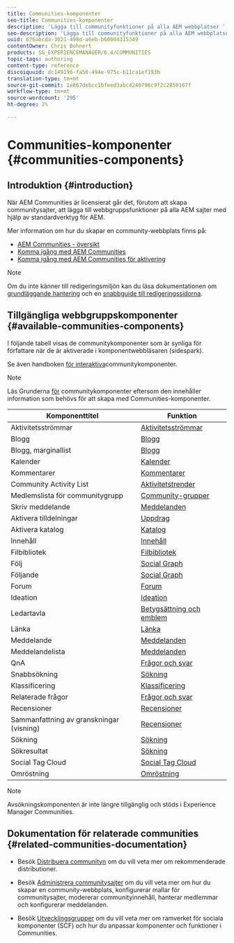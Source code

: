 ```yaml
---
title: Communities-komponenter
seo-title: Communities-komponenter
description: 'Lägga till communityfunktioner på alla AEM webbplatser '
seo-description: 'Lägga till communityfunktioner på alla AEM webbplatser '
uuid: 676abcda-3021-498d-a6eb-b60004315349
contentOwner: Chris Bohnert
products: SG_EXPERIENCEMANAGER/6.4/COMMUNITIES
topic-tags: authoring
content-type: reference
discoiquuid: dc149196-fa56-494e-975c-b11ca1ef193b
translation-type: tm+mt
source-git-commit: 1e867debcc1bfeed3abc4240796c9f2c2850167f
workflow-type: tm+mt
source-wordcount: '295'
ht-degree: 2%

---
```



# Communities-komponenter {#communities-components}

## Introduktion {#introduction}

När AEM Communities är licensierat går det, förutom att skapa communitysajter, att lägga till webbgruppsfunktioner på alla AEM sajter med hjälp av standardverktyg för AEM.

Mer information om hur du skapar en community-webbplats finns på:

* [AEM Communities - översikt](overview.md)
* [Komma igång med AEM Communities](getting-started.md)
* [Komma igång med AEM Communities för aktivering](getting-started-enablement.md)

>[!NOTE]
>
>Om du inte känner till redigeringsmiljön kan du läsa dokumentationen om [grundläggande hantering](../../help/sites-authoring/basic-handling.md) och en [snabbguide till redigeringssidorna](../../help/sites-authoring/qg-page-authoring.md).

## Tillgängliga webbgruppskomponenter {#available-communities-components}

I följande tabell visas de communitykomponenter som är synliga för författare när de är aktiverade i komponentwebbläsaren (sidespark).

Se även handboken [för interaktiva](components-guide.md)communitykomponenter.

>[!NOTE]
>
>Läs Grunderna [för](basics.md) communitykomponenter eftersom den innehåller information som behövs för att skapa med Communities-komponenter.

| **Komponenttitel** | **Funktion** |
|---|---|
| Aktivitetsströmmar | [Aktivitetsströmmar](activities.md) |
| Blogg | [Blogg](blog-feature.md) |
| Blogg, marginallist | [Blogg](blog-feature.md) |
| Kalender | [Kalender](calendar.md) |
| Kommentarer | [Kommentarer](comments.md) |
| Community Activity List | [Aktivitetstrender](trends.md) |
| Medlemslista för communitygrupp | [Community-grupper](creating-groups.md) |
| Skriv meddelande | [Meddelanden](configure-messaging.md) |
| Aktivera tilldelningar | [Uppdrag](assignments.md) |
| Aktivera katalog | [Katalog](catalog.md) |
| Innehåll | [Innehåll](featured.md) |
| Filbibliotek | [Filbibliotek](file-library.md) |
| Följ | [Social Graph](socialgraph.md) |
| Följande | [Social Graph](socialgraph.md) |
| Forum | [Forum](forum.md) |
| Ideation | [Ideation](ideation-feature.md) |
| Ledartavla | [Betygsättning och emblem](enabling-leaderboard.md) |
| Länka | [Länka](liking.md) |
| Meddelande | [Meddelanden](configure-messaging.md) |
| Meddelandelista | [Meddelanden](configure-messaging.md) |
| QnA | [Frågor och svar](working-with-qna.md) |
| Snabbsökning | [Sökning](search.md) |
| Klassificering | [Klassificering](rating.md) |
| Relaterade frågor | [Frågor och svar](working-with-qna.md) |
| Recensioner | [Recensioner](reviews.md) |
| Sammanfattning av granskningar (visning) | [Recensioner](reviews.md) |
| Sökning | [Sökning](search.md) |
| Sökresultat | [Sökning](search.md) |
| Social Tag Cloud | [Social Tag Cloud](tagcloud.md) |
| Omröstning | [Omröstning](voting.md) |

>[!NOTE]
>
>Avsökningskomponenten är inte längre tillgänglig och stöds i Experience Manager Communities.

## Dokumentation för relaterade communities {#related-communities-documentation}

* Besök [Distribuera communityn](deploy-communities.md) om du vill veta mer om rekommenderade distributioner.

* Besök [Administrera communitysajter](administer-landing.md) om du vill veta mer om hur du skapar en community-webbplats, konfigurerar mallar för communitysajter, modererar communityinnehåll, hanterar medlemmar och konfigurerar meddelanden.

* Besök [Utvecklingsgrupper](communities.md) om du vill veta mer om ramverket för sociala komponenter (SCF) och hur du anpassar komponenter och funktioner i Communities.

